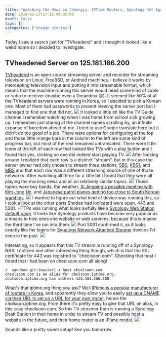 ```yaml
---
title: "Watching the News in Cheongju, IPTime Routers, Synology Yet Again, and TVheadend"
date: 2019-01-27T17:16:00-05:00
draft: false
tags: []
categories: ["shodan stories"]
---
```


Today I saw a search just for "TVheadend" and I thought it looked like a weird name so I decided to investigate.

## TVheadened Server on 125.181.166.200

[TVheadend](https://tvheadend.org/) is an open source streaming server and recorder for streaming television on Linux, FreeBSD, or Android machines. I believe it works by intercepting television input and putting it into streamable format, which means that the machine running this server would need some kind of cable or radio tv receiver (maybe even a Dreambox 😄). It seemed like 50% of all the TVheadend servers were running in Korea, so I decided to pick a Korean one. Most of them had passwords to prevent viewing the server port but I managed to find one that did not.
![](/images/100Days/Day24/tvheadend.png)
It looked a little bit like the TV Guide channel I remember watching when I was home from school sick growing up. I remember just staring at the channel names scrolling by, an infinite expanse of boredom ahead of me. I tried to use Google translate here but it didn't do too good of a job. There were options for configuring at the top and those little orange bars in the column to the left are some kind of progress bar, but most of the rest remained untranslated. There were little icons at the left of each row that looked like TVs with a play button and I found that yes, clicking on one did indeed start playing TV.
![](/images/100Days/Day24/morningnews1.png)
After looking around I realized that each row is a distinct "stream", but in this case the server owner had only chosen to stream three stations,
[SBS](https://en.wikipedia.org/wiki/Seoul_Broadcasting_System),
[KBS1](https://en.wikipedia.org/wiki/KBS1), and
[MBS](https://en.wikipedia.org/wiki/Munhwa_Broadcasting_Corporation)
and that each row was a different streaming source of one of those networks. After watching all three for a little bit I found that they were all playing the morning news and all on relatively similar topics.
![](/images/100Days/Day24/morningnews2.png)
Those topics were boy bands, the weather, [Xi Jingping's possible meeting with Kim Jong Un](https://www.scmp.com/news/china/diplomacy/article/2181455/xi-jinping-accepts-offer-visit-pyongyang-says-north-korea-state), and [Japanese patrol planes getting too close to South Korean warships](https://www.japantimes.co.jp/news/2019/01/27/national/south-korea-defense-chief-lambastes-japan-alleged-flybys-near-naval-ships-orders-stern-action/).
![](/images/100Days/Day24/morningnews3.png)
I wanted to figure out what kind of device was running this, so I took a look at the other ports Shodan had indicated were open, 443 and 5001. HTTPs was running what looks awfully like a [Synology Web Station default page](http://blog.e-nnov.fr/en/synology-dsm-en/webstation/). It looks like Synology products have become very popular as a means to host ones one website or web services, because this is maybe the third time I've run into them.
![](/images/100Days/Day24/synologyA.png)
Port 5001 confirmed it, as it looks exactly like the logins for [Synology Network Attached Storage](https://www.synology.com/en-us/solution/what_is_nas) devices I'd seen in the past.
![](/images/100Days/Day24/synologyB.png)

Interesting, so it appears that this TV stream is running off of a Synology NAS. I noticed one other interesting thing though, which is that the SSL certificate for 443 was registred to "cheolsoon.com". Checking that host I found that I had been on cheolsoon.com all along!
```
➜  sandbox git:(master) ✗ host cheolsoon.com
cheolsoon.com is an alias for cholsoon.iptime.org.
cholsoon.iptime.org has address 125.181.166.200
```

What's that iptime.org thing you ask? Well [IPtime is a popular manufacturer of routers in Korea](http://iptime.com/iptime/), and apparently they allow you to easily [set up a CNAME via their URL to set up a URL for your own router](http://blog.kr.dnsever.com/?p=349), hence the cholsoon.iptime.org. From there it's pretty easy to give that URL an alias, in this case cheolsoon.com. So this TV streamer then is running a Synology Desk Station in their home in order to stream TV and possibly host a website in the future, and their home router is an IPtime model.
![](/images/100Days/Day24/IPtime.png)

Sounds like a pretty sweet setup! See you tomorrow.
